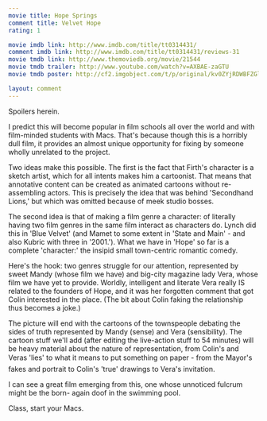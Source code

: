 ```yaml
---
movie title: Hope Springs
comment title: Velvet Hope
rating: 1

movie imdb link: http://www.imdb.com/title/tt0314431/
comment imdb link: http://www.imdb.com/title/tt0314431/reviews-31
movie tmdb link: http://www.themoviedb.org/movie/21544
movie tmdb trailer: http://www.youtube.com/watch?v=AXBAE-zaGTU
movie tmdb poster: http://cf2.imgobject.com/t/p/original/kv0ZYjRDWBFZGlQkGGyrWuJ42Qk.jpg

layout: comment
---
```


Spoilers herein.

I predict this will become popular in film schools all over the world and with film-minded  students with Macs. That's because though this is a horribly dull film, it provides an almost  unique opportunity for fixing by someone wholly unrelated to the project.

Two ideas make this possible. The first is the fact that Firth's character is a sketch artist,  which for all intents makes him a cartoonist. That means that annotative content can be  created as animated cartoons without re-assembling actors. This is precisely the idea that  was behind 'Secondhand Lions,' but which was omitted because of meek studio bosses.

The second idea is that of making a film genre a character: of literally having two film genres  in the same film interact as characters do. Lynch did this in 'Blue Velvet' (and Mamet to  some extent in 'State and Main' - and also Kubric with three in '2001.'). What we have in  'Hope' so far is a complete 'character:' the insipid small town-centric romantic comedy.

Here's the hook: two genres struggle for our attention, represented by sweet Mandy (whose  film we have) and big-city magazine lady Vera, whose film we have yet to provide. Worldly,  intelligent and literate Vera really IS related to the founders of Hope, and it was her forgotten  comment that got Colin interested in the place. (The bit about Colin faking the relationship  thus becomes a joke.)

The picture will end with the cartoons of the townspeople debating the sides of truth  represented by Mandy (sense)  and Vera (sensibility). The cartoon stuff we'll add (after  editing the live-action stuff to 54 minutes) will be heavy material about the nature of  representation, from Colin's and Veras 'lies' to what it means to put something on paper -  from the Mayor's fakes and portrait to Colin's 'true' drawings to Vera's invitation.

I can see a great film emerging from this, one whose unnoticed fulcrum might be the born- again doof in the swimming pool. 

Class, start your Macs.